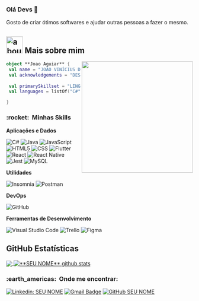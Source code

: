 ### Olá Devs 👋

Gosto de criar ótimos softwares e ajudar outras pessoas a fazer o mesmo.

## <img width="45" alt="about" src="https://raw.github.com/elizarov/elizarov/master/about.png"> Mais sobre mim

<img align="right" width="300" src="https://i2.wp.com/allhtaccess.info/wp-content/uploads/2018/03/programming.gif?fit=1281%2C716&ssl=1" />

```kotlin
object **Joao Aguiar** {
 val name = "JOÃO VINÍCIUS DE AGUIAR"
 val acknowledgements = "DESENVOLVEDOR"
 
 val primarySkillset = "LINGUAGENS"
 val languages = listOf("C#", "Python", "Java") 

}
```

<h3> :rocket: &nbsp;Minhas Skills </h3>

**Aplicações e Dados**

  ![C#](https://img.shields.io/badge/-C++-333333?style=flat&logo=C%2B%2B&logoColor=00599C)
  ![Java](https://img.shields.io/badge/-Java-333333?style=flat&logo=Java&logoColor=007396)
  ![JavaScript](https://img.shields.io/badge/-JavaScript-333333?style=flat&logo=javascript)
  ![HTML5](https://img.shields.io/badge/-HTML5-333333?style=flat&logo=HTML5)
  ![CSS](https://img.shields.io/badge/-CSS-333333?style=flat&logo=CSS3&logoColor=1572B6)
  ![Flutter](https://img.shields.io/badge/-Flutter-333333?style=flat&logo=Flutter)
  ![React](https://img.shields.io/badge/-React-333333?style=flat&logo=react)
  ![React Native](https://img.shields.io/badge/-React%20Native-333333?style=flat&logo=react)
  ![Jest](https://img.shields.io/badge/-Jest-333333?style=flat&logo=jest)
  ![MySQL](https://img.shields.io/badge/-MySQL-333333?style=flat&logo=mysql)

**Utilidades**

  ![Insomnia](https://img.shields.io/badge/-Insomnia-333333?style=flat&logo=insomnia)
  ![Postman](https://img.shields.io/badge/-Postman-333333?style=flat&logo=postman)

**DevOps**

  ![GitHub](https://img.shields.io/badge/-GitHub-333333?style=flat&logo=github)

**Ferramentas de Desenvolvimento**

  ![Visual Studio Code](https://img.shields.io/badge/-Visual%20Studio%20Code-333333?style=flat&logo=visual-studio-code&logoColor=007ACC)
  ![Trello](https://img.shields.io/badge/-Trello-333333?style=flat&logo=trello&logoColor=007ACC)
  ![Figma](https://img.shields.io/badge/-Figma-333333?style=flat&logo=figma&logoColor=007ACC)



## **GitHub Estatísticas**

<a href="https://github.com/joaoaguiar264">
  <img align="center" src="https://github-readme-stats.vercel.app/api/top-langs/?username=joaoaguiar264&theme=dracula&hide_langs_below=1" />
</a>

<a href="https://github.com/joaoaguiar264">
 <img align="center" src="https://github-readme-stats.vercel.app/api?username=joaoaguiar264&show_icons=true&theme=dracula&line_height=27" alt="**SEU NOME** github stats"/>
</a>



<h3> :earth_americas: &nbsp;Onde me encontrar: </h3> 

[![Linkedin: SEU NOME](https://img.shields.io/badge/-Linkedin-blue?style=flat-square&logo=Linkedin&logoColor=white&link=https://www.linkedin.com/in/joaoaguiar264/)](https://www.linkedin.com/in/joaoaguiar264/)
[![Gmail Badge](https://img.shields.io/badge/Gmail-006bed?style=flat-square&logo=Gmail&logoColor=white&link=mailto:joaoviniciusaguiar@gmail.com)](mailto:joaoviniciusaguiar@gmail.com)
[![GitHub SEU NOME]( https://img.shields.io/github/followers/joaoaguiar264?label=follow&style=social)](https://github.com/joaoaguiar264)


